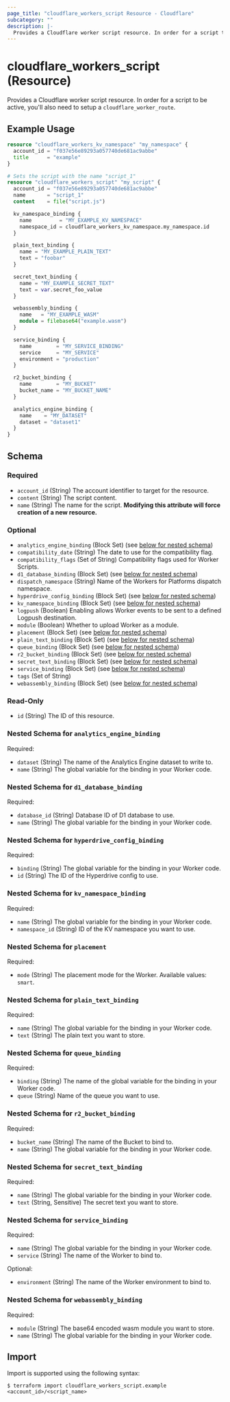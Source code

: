 ```yaml
---
page_title: "cloudflare_workers_script Resource - Cloudflare"
subcategory: ""
description: |-
  Provides a Cloudflare worker script resource. In order for a script to be active, you'll also need to setup a cloudflare_worker_route.
---
```


# cloudflare_workers_script (Resource)

Provides a Cloudflare worker script resource. In order for a script to be active, you'll also need to setup a `cloudflare_worker_route`.

## Example Usage

```terraform
resource "cloudflare_workers_kv_namespace" "my_namespace" {
  account_id = "f037e56e89293a057740de681ac9abbe"
  title      = "example"
}

# Sets the script with the name "script_1"
resource "cloudflare_workers_script" "my_script" {
  account_id = "f037e56e89293a057740de681ac9abbe"
  name       = "script_1"
  content    = file("script.js")

  kv_namespace_binding {
    name         = "MY_EXAMPLE_KV_NAMESPACE"
    namespace_id = cloudflare_workers_kv_namespace.my_namespace.id
  }

  plain_text_binding {
    name = "MY_EXAMPLE_PLAIN_TEXT"
    text = "foobar"
  }

  secret_text_binding {
    name = "MY_EXAMPLE_SECRET_TEXT"
    text = var.secret_foo_value
  }

  webassembly_binding {
    name   = "MY_EXAMPLE_WASM"
    module = filebase64("example.wasm")
  }

  service_binding {
    name        = "MY_SERVICE_BINDING"
    service     = "MY_SERVICE"
    environment = "production"
  }

  r2_bucket_binding {
    name        = "MY_BUCKET"
    bucket_name = "MY_BUCKET_NAME"
  }

  analytics_engine_binding {
    name    = "MY_DATASET"
    dataset = "dataset1"
  }
}
```
<!-- schema generated by tfplugindocs -->
## Schema

### Required

- `account_id` (String) The account identifier to target for the resource.
- `content` (String) The script content.
- `name` (String) The name for the script. **Modifying this attribute will force creation of a new resource.**

### Optional

- `analytics_engine_binding` (Block Set) (see [below for nested schema](#nestedblock--analytics_engine_binding))
- `compatibility_date` (String) The date to use for the compatibility flag.
- `compatibility_flags` (Set of String) Compatibility flags used for Worker Scripts.
- `d1_database_binding` (Block Set) (see [below for nested schema](#nestedblock--d1_database_binding))
- `dispatch_namespace` (String) Name of the Workers for Platforms dispatch namespace.
- `hyperdrive_config_binding` (Block Set) (see [below for nested schema](#nestedblock--hyperdrive_config_binding))
- `kv_namespace_binding` (Block Set) (see [below for nested schema](#nestedblock--kv_namespace_binding))
- `logpush` (Boolean) Enabling allows Worker events to be sent to a defined Logpush destination.
- `module` (Boolean) Whether to upload Worker as a module.
- `placement` (Block Set) (see [below for nested schema](#nestedblock--placement))
- `plain_text_binding` (Block Set) (see [below for nested schema](#nestedblock--plain_text_binding))
- `queue_binding` (Block Set) (see [below for nested schema](#nestedblock--queue_binding))
- `r2_bucket_binding` (Block Set) (see [below for nested schema](#nestedblock--r2_bucket_binding))
- `secret_text_binding` (Block Set) (see [below for nested schema](#nestedblock--secret_text_binding))
- `service_binding` (Block Set) (see [below for nested schema](#nestedblock--service_binding))
- `tags` (Set of String)
- `webassembly_binding` (Block Set) (see [below for nested schema](#nestedblock--webassembly_binding))

### Read-Only

- `id` (String) The ID of this resource.

<a id="nestedblock--analytics_engine_binding"></a>
### Nested Schema for `analytics_engine_binding`

Required:

- `dataset` (String) The name of the Analytics Engine dataset to write to.
- `name` (String) The global variable for the binding in your Worker code.


<a id="nestedblock--d1_database_binding"></a>
### Nested Schema for `d1_database_binding`

Required:

- `database_id` (String) Database ID of D1 database to use.
- `name` (String) The global variable for the binding in your Worker code.


<a id="nestedblock--hyperdrive_config_binding"></a>
### Nested Schema for `hyperdrive_config_binding`

Required:

- `binding` (String) The global variable for the binding in your Worker code.
- `id` (String) The ID of the Hyperdrive config to use.


<a id="nestedblock--kv_namespace_binding"></a>
### Nested Schema for `kv_namespace_binding`

Required:

- `name` (String) The global variable for the binding in your Worker code.
- `namespace_id` (String) ID of the KV namespace you want to use.


<a id="nestedblock--placement"></a>
### Nested Schema for `placement`

Required:

- `mode` (String) The placement mode for the Worker. Available values: `smart`.


<a id="nestedblock--plain_text_binding"></a>
### Nested Schema for `plain_text_binding`

Required:

- `name` (String) The global variable for the binding in your Worker code.
- `text` (String) The plain text you want to store.


<a id="nestedblock--queue_binding"></a>
### Nested Schema for `queue_binding`

Required:

- `binding` (String) The name of the global variable for the binding in your Worker code.
- `queue` (String) Name of the queue you want to use.


<a id="nestedblock--r2_bucket_binding"></a>
### Nested Schema for `r2_bucket_binding`

Required:

- `bucket_name` (String) The name of the Bucket to bind to.
- `name` (String) The global variable for the binding in your Worker code.


<a id="nestedblock--secret_text_binding"></a>
### Nested Schema for `secret_text_binding`

Required:

- `name` (String) The global variable for the binding in your Worker code.
- `text` (String, Sensitive) The secret text you want to store.


<a id="nestedblock--service_binding"></a>
### Nested Schema for `service_binding`

Required:

- `name` (String) The global variable for the binding in your Worker code.
- `service` (String) The name of the Worker to bind to.

Optional:

- `environment` (String) The name of the Worker environment to bind to.


<a id="nestedblock--webassembly_binding"></a>
### Nested Schema for `webassembly_binding`

Required:

- `module` (String) The base64 encoded wasm module you want to store.
- `name` (String) The global variable for the binding in your Worker code.

## Import

Import is supported using the following syntax:

```shell
$ terraform import cloudflare_workers_script.example <account_id>/<script_name>
```
